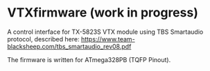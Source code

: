 # VTXfirmware (work in progress)
A control interface for TX-5823S VTX module using TBS Smartaudio protocol, described here:
https://www.team-blacksheep.com/tbs_smartaudio_rev08.pdf

The firmware is written for ATmega328PB (TQFP Pinout).
